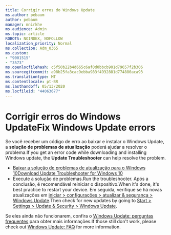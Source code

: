```yaml
---
title: Corrigir erros do Windows Update
ms.author: pebaum
author: pebaum
manager: mnirkhe
ms.audience: Admin
ms.topic: article
ROBOTS: NOINDEX, NOFOLLOW
localization_priority: Normal
ms.collection: Adm_O365
ms.custom:
- "9001515"
- "3573"
ms.openlocfilehash: c5f50b22b4d665c6af0d0bbcb901d79657f2b306
ms.sourcegitcommit: a98b25fa3cac9ebba983f4932881d774880aca93
ms.translationtype: MT
ms.contentlocale: pt-BR
ms.lasthandoff: 05/13/2020
ms.locfileid: "44063677"
---
```

# <a name="fix-windows-update-errors"></a><span data-ttu-id="cd3fa-102">Corrigir erros do Windows Update</span><span class="sxs-lookup"><span data-stu-id="cd3fa-102">Fix Windows Update errors</span></span>

<span data-ttu-id="cd3fa-103">Se você receber um código de erro ao baixar e instalar o Windows Update, a **solução de problemas de atualização** poderá ajudar a resolver o problema.</span><span class="sxs-lookup"><span data-stu-id="cd3fa-103">If you get an error code while downloading and installing Windows update, the **Update Troubleshooter** can help resolve the problem.</span></span>

- [<span data-ttu-id="cd3fa-104">Baixar a solução de problemas de atualização para o Windows 10</span><span class="sxs-lookup"><span data-stu-id="cd3fa-104">Download Update Troubleshooter for Windows 10</span></span>](https://support.microsoft.com/help/4027322/windows-update-troubleshooter)
- <span data-ttu-id="cd3fa-105">Execute a solução de problemas.</span><span class="sxs-lookup"><span data-stu-id="cd3fa-105">Run the troubleshooter.</span></span> <span data-ttu-id="cd3fa-106">Após a conclusão, é recomendável reiniciar o dispositivo.</span><span class="sxs-lookup"><span data-stu-id="cd3fa-106">When it's done, it's best practice to restart your device.</span></span> <span data-ttu-id="cd3fa-107">Em seguida, verifique se há novas atualizações em [iniciar > configurações > atualizar & segurança > Windows Update](ms-settings:windowsupdate).</span><span class="sxs-lookup"><span data-stu-id="cd3fa-107">Then check for new updates by going to [Start > Settings > Update & Security > Windows Update](ms-settings:windowsupdate).</span></span>

<span data-ttu-id="cd3fa-108">Se eles ainda não funcionarem, confira o [Windows Update: perguntas frequentes](https://support.microsoft.com/help/12373/windows-update-faq) para obter mais informações.</span><span class="sxs-lookup"><span data-stu-id="cd3fa-108">If those still don't work, please check out [Windows Update: FAQ](https://support.microsoft.com/help/12373/windows-update-faq) for more information.</span></span>
